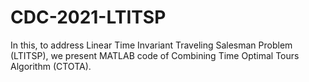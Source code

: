 # CDC-2021-LTITSP
In this, to address Linear Time Invariant Traveling Salesman Problem (LTITSP), we present MATLAB code of Combining Time Optimal Tours Algorithm (CTOTA). 
